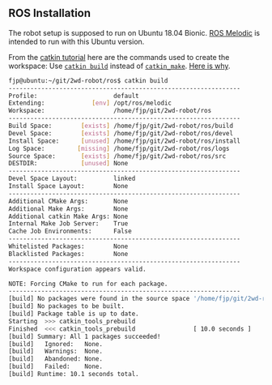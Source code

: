 ## ROS Installation

The robot setup is supposed to run on Ubuntu 18.04 Bionic. [ROS Melodic]() is intended to run with this Ubuntu version.

From the [catkin tutorial](https://wiki.ros.org/catkin/Tutorials) here are the commands used to create the workspace:
Use [`catkin build`](https://catkin-tools.readthedocs.io/en/latest/verbs/catkin_build.html) instead of [`catkin_make`](https://wiki.ros.org/catkin/commands/catkin_make).
[Here is why](https://robotics.stackexchange.com/questions/16604/ros-catkin-make-vs-catkin-build).

```bash
fjp@ubuntu:~/git/2wd-robot/ros$ catkin build
----------------------------------------------------------------
Profile:                     default
Extending:             [env] /opt/ros/melodic
Workspace:                   /home/fjp/git/2wd-robot/ros
----------------------------------------------------------------
Build Space:        [exists] /home/fjp/git/2wd-robot/ros/build
Devel Space:        [exists] /home/fjp/git/2wd-robot/ros/devel
Install Space:      [unused] /home/fjp/git/2wd-robot/ros/install
Log Space:         [missing] /home/fjp/git/2wd-robot/ros/logs
Source Space:       [exists] /home/fjp/git/2wd-robot/ros/src
DESTDIR:            [unused] None
----------------------------------------------------------------
Devel Space Layout:          linked
Install Space Layout:        None
----------------------------------------------------------------
Additional CMake Args:       None
Additional Make Args:        None
Additional catkin Make Args: None
Internal Make Job Server:    True
Cache Job Environments:      False
----------------------------------------------------------------
Whitelisted Packages:        None
Blacklisted Packages:        None
----------------------------------------------------------------
Workspace configuration appears valid.

NOTE: Forcing CMake to run for each package.
----------------------------------------------------------------
[build] No packages were found in the source space '/home/fjp/git/2wd-robot/ros/src'
[build] No packages to be built.
[build] Package table is up to date.
Starting  >>> catkin_tools_prebuild
Finished  <<< catkin_tools_prebuild                [ 10.0 seconds ]
[build] Summary: All 1 packages succeeded!
[build]   Ignored:   None.
[build]   Warnings:  None.
[build]   Abandoned: None.
[build]   Failed:    None.
[build] Runtime: 10.1 seconds total.
```
